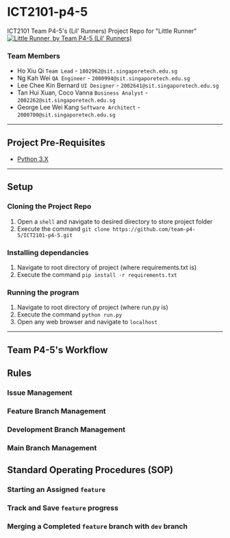 # ICT2101-p4-5
ICT2101 Team P4-5's (Lil' Runners) Project Repo for "Little Runner"
[![Little Runner, by Team P4-5 (Lil' Runners)](https://pimp-my-readme.webapp.io/pimp-my-readme/wavy-banner?subtitle=by%20Team%20P4-5%20Lil'%20Runners&title=Little%20Runner)](#)

### Team Members
- Ho Xiu Qi                   ```Team Lead``` - ```1802962@sit.singaporetech.edu.sg```
- Ng Kah Wei                  ```QA Engineer``` - ```2000994@sit.singaporetech.edu.sg```
- Lee Chee Kin Bernard        ```UI Designer``` - ```2002641@sit.singaporetech.edu.sg```
- Tan Hui Xuan, Coco Vanna    ```Business Analyst``` - ```2002262@sit.singaporetech.edu.sg```
- George Lee Wei Kang         ```Software Architect``` - ```2000700@sit.singaporetech.edu.sg```

---

## Project Pre-Requisites
- [Python 3.X](https://www.python.org/downloads/)

---

## Setup

### Cloning the Project Repo
1. Open a `shell` and navigate to desired directory to store project folder
2. Execute the command `git clone https://github.com/team-p4-5/ICT2101-p4-5.git`

### Installing dependancies
1. Navigate to root directory of project (where requirements.txt is)
2. Execute the command `pip install -r requirements.txt`

### Running the program
1. Navigate to root directory of project (where run.py is)
2. Execute the command `python run.py`
3. Open any web browser and navigate to `localhost`

---

## Team P4-5's Workflow
## Rules
### Issue Management
### Feature Branch Management
### Development Branch Management
### Main Branch Management

## Standard Operating Procedures (SOP)
### Starting an Assigned `feature`
### Track and Save `feature` progress
### Merging a Completed `feature` branch with `dev` branch


